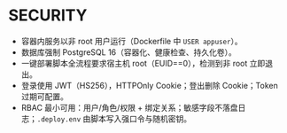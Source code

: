 # SECURITY

- 容器内服务以非 root 用户运行（Dockerfile 中 `USER appuser`）。
- 数据库强制 PostgreSQL 16（容器化、健康检查、持久化卷）。
- 一键部署脚本全流程要求宿主机 root（EUID==0），检测到非 root 立即退出。
- 登录使用 JWT（HS256），HTTPOnly Cookie；登出删除 Cookie；Token 过期可配置。
- RBAC 最小可用：用户/角色/权限 + 绑定关系；敏感字段不落盘日志；`.deploy.env` 由脚本写入强口令与随机密钥。
